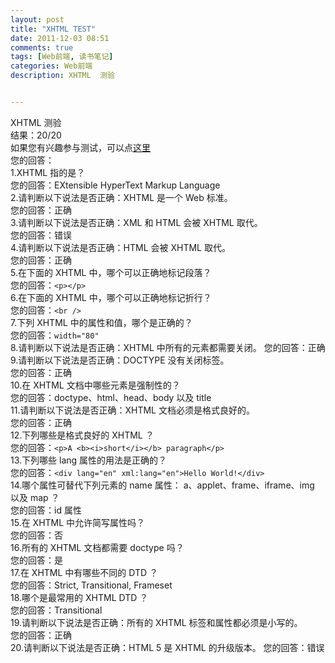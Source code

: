```yaml
---
layout: post
title: "XHTML TEST"
date: 2011-12-03 08:51
comments: true
tags: [Web前端, 读书笔记]
categories: Web前端
description: XHTML  测验


---
```

XHTML  测验  
结果：20/20  
如果您有兴趣参与测试，可以点[这里](http://www.w3school.com.cn/quiz/quiz.asp?quiz=xhtml)  
您的回答：  
1.XHTML 指的是？  
您的回答：EXtensible HyperText Markup Language  
2.请判断以下说法是否正确：XHTML 是一个 Web 标准。  
您的回答：正确  
3.请判断以下说法是否正确：XML 和 HTML 会被 XHTML 取代。  
您的回答：错误  
4.请判断以下说法是否正确：HTML 会被 XHTML 取代。  
您的回答：正确  
5.在下面的 XHTML 中，哪个可以正确地标记段落？<!-- more -->  
您的回答：`<p></p>`  
6.在下面的 XHTML 中，哪个可以正确地标记折行？  
您的回答：`<br />`  
7.下列 XHTML 中的属性和值，哪个是正确的？  
您的回答：`width="80"`  
8.请判断以下说法是否正确：XHTML 中所有的元素都需要关闭。 
您的回答：正确  
9.请判断以下说法是否正确：DOCTYPE 没有关闭标签。  
您的回答：正确  
10.在 XHTML 文档中哪些元素是强制性的？  
您的回答：doctype、html、head、body 以及 title  
11.请判断以下说法是否正确：XHTML 文档必须是格式良好的。  
您的回答：正确  
12.下列哪些是格式良好的 XHTML ？  
您的回答：`<p>A <b><i>short</i></b> paragraph</p>`  
13.下列哪些 lang 属性的用法是正确的？  
您的回答：`<div lang="en" xml:lang="en">Hello World!</div>`  
14.哪个属性可替代下列元素的 name 属性： a、applet、frame、iframe、img 以及 map ？  
您的回答：id 属性  
15.在 XHTML 中允许简写属性吗？  
您的回答：否  
16.所有的 XHTML 文档都需要 doctype 吗？  
您的回答：是  
17.在 XHTML 中有哪些不同的 DTD ？  
您的回答：Strict, Transitional, Frameset  
18.哪个是最常用的 XHTML DTD ？  
您的回答：Transitional  
19.请判断以下说法是否正确：所有的 XHTML 标签和属性都必须是小写的。  
您的回答：正确  
20.请判断以下说法是否正确：HTML 5 是 XHTML 的升级版本。 
您的回答：错误  
